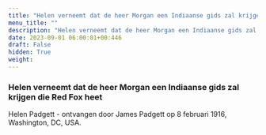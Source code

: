 ```yaml
---
title: "Helen verneemt dat de heer Morgan een Indiaanse gids zal krijgen die Red Fox heet"
menu_title: ""
description: "Helen verneemt dat de heer Morgan een Indiaanse gids zal krijgen die Red Fox heet"
date: 2023-09-01 06:00:01+00:446
draft: False
hidden: True
weight:
---
```

### Helen verneemt dat de heer Morgan een Indiaanse gids zal krijgen die Red Fox heet

Helen Padgett - ontvangen door James Padgett op 8 februari 1916, Washington, DC, USA.
